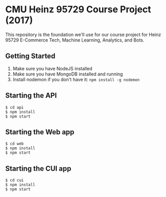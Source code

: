 CMU Heinz 95729 Course Project (2017)
=======================================

This repository is the foundation we'll use for our course project for Heinz 95729 E-Commerce Tech, Machine Learning, Analytics, and Bots.

## Getting Started

1. Make sure you have NodeJS installed
1. Make sure you have MongoDB installed and running
1. Install nodemon if you don't have it: `npm install -g nodemon`

## Starting the API

```Shell
$ cd api
$ npm install
$ npm start
```

## Starting the Web app

```Shell
$ cd web
$ npm install
$ npm start
```

## Starting the CUI app

```Shell
$ cd cui
$ npm install
$ npm start
```
